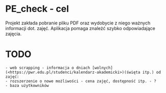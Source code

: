 # PE_check - cel

Projekt zakłada pobranie pliku PDF oraz wydobycie z niego ważnych informacji dot. zajęć. Aplikacja pomaga znależć szybko odpowiadające zajęcia.

# TODO
    - web scrapping - informacja o dniach [wolnych](<https://pwr.edu.pl/studenci/kalendarz-akademicki>)(święta itp.) od zajęć: 
    - rozszerzenie o nowe możliwości - cena zajęć, dostępność itp. - ?
    - baza użytkowników
